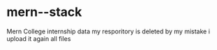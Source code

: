 # mern--stack
Mern College internship data
my resporitory is deleted by my mistake i upload it again all files
